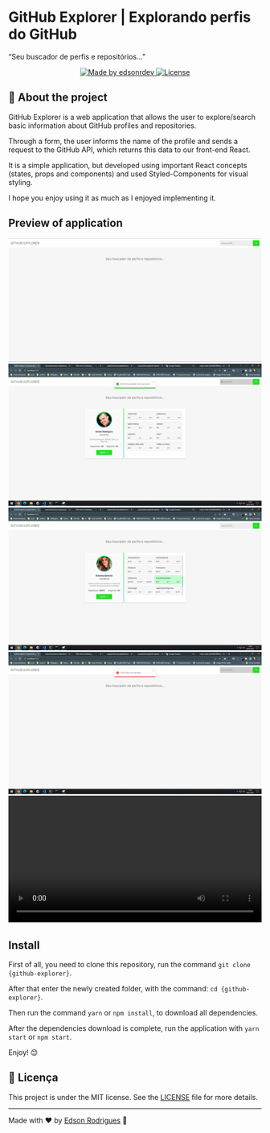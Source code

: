 # GitHub Explorer | Explorando perfis do GitHub

<p>“Seu buscador de perfis e repositórios...”</blockquote>

<p align="center">

  <a href="https://github.com/edsonrdev">
    <img alt="Made by edsonrdev" src="https://img.shields.io/badge/Made%20by-edsonrdev-brightgreen">
  </a>

  <a href="https://github.com/edsonrdev">
   <img alt="License" src="https://img.shields.io/badge/License-MIT-brightgreen">
  </a>
</p>

## 🚀 About the project

GitHub Explorer is a web application that allows the user to explore/search basic information about GitHub profiles and repositories.

Through a form, the user informs the name of the profile and sends a request to the GitHub API, which returns this data to our front-end React.

It is a simple application, but developed using important React concepts (states, props and components) and used Styled-Components for visual styling.

I hope you enjoy using it as much as I enjoyed implementing it.

## Preview of application

<img src="./preview/1.png" alt="Preview application">
<img src="./preview/2.png" alt="Preview application">
<img src="./preview/3.png" alt="Preview application">
<img src="./preview/4.png" alt="Preview application">

<video width="100%" controls>
  <source src=".github-explorer.mp4" type="video/mp4">
  Your browser does not support the video tag.
</video>

## Install

First of all, you need to clone this repository, run the command `git clone {github-explorer}`.

After that enter the newly created folder, with the command: `cd {github-explorer}`.

Then run the command `yarn` or `npm install`, to download all dependencies.

After the dependencies download is complete, run the application with `yarn start` or `npm start`.

Enjoy! 😊

## 📝 Licença

This project is under the MIT license. See the [LICENSE](LICENSE.md) file for more details.

---

Made with ❤️ by <a href='https://github.com/edsonrdev'>Edson Rodrigues</a> 👋
